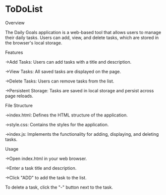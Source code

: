 # ToDoList

Overview

The Daily Goals application is a web-based tool that allows users to manage their daily tasks. Users can add, view, and delete tasks, which are stored in the browser's local storage.

Features

->Add Tasks: Users can add tasks with a title and description.

->View Tasks: All saved tasks are displayed on the page.

->Delete Tasks: Users can remove tasks from the list.

->Persistent Storage: Tasks are saved in local storage and persist across page reloads.

File Structure

->index.html: Defines the HTML structure of the application.

->style.css: Contains the styles for the application.

->index.js: Implements the functionality for adding, displaying, and deleting tasks.

Usage

->Open index.html in your web browser.

->Enter a task title and description.

->Click "ADD" to add the task to the list.

To delete a task, click the "-" button next to the task.
